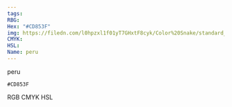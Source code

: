 ```yaml
---
tags:
RBG:
Hex: "#CD853F"
img: https://filedn.com/l0hpzxl1f01yT7GHxtF8cyk/Color%20Snake/standard_csv_to_svg//#CD853F.svg
CMYK:
HSL:
Name: peru
---
```

peru
```palette
#CD853F
```
RGB
CMYK
HSL